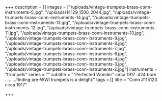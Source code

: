 +++
description = []
images = ["/uploads/vintage-trumpets-brass-conn-instruments-5.jpg", "/uploads/14129_1500_2044.jpg", "/uploads/vintage-trumpets-brass-conn-instruments-14.jpg", "/uploads/vintage-trumpets-brass-conn-instruments-13.jpg", "/uploads/vintage-trumpets-brass-conn-instruments-12.jpg", "/uploads/vintage-trumpets-brass-conn-instruments-11.jpg", "/uploads/vintage-trumpets-brass-conn-instruments-10.jpg", "/uploads/vintage-trumpets-brass-conn-instruments-9.jpg", "/uploads/vintage-trumpets-brass-conn-instruments-8.jpg", "/uploads/vintage-trumpets-brass-conn-instruments-7.jpg", "/uploads/vintage-trumpets-brass-conn-instruments-6.jpg", "/uploads/vintage-trumpets-brass-conn-instruments-4.jpg", "/uploads/vintage-trumpets-brass-conn-instruments-3.jpg", "/uploads/vintage-trumpets-brass-conn-instruments-2.jpg"]
instruments = "trumpets"
series = ""
subtitle = "\"Perfected Wonder\" circa 1917 .424 bore .........finding pre-WWI trumpets is a delight."
tags = []
title = "Conn #115123 circa 1917"

+++
